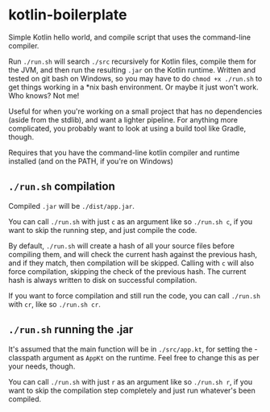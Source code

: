 # kotlin-boilerplate
Simple Kotlin hello world, and compile script that uses the command-line compiler.

Run `./run.sh` will search `./src` recursively for Kotlin files, compile them for the JVM, and then run the resulting `.jar` on the Kotlin runtime. Written and tested on git bash on Windows, so you may have to do `chmod +x ./run.sh` to get things working in a \*nix bash environment. Or maybe it just won't work. Who knows? Not me!

Useful for when you're working on a small project that has no dependencies (aside from the stdlib), and want a lighter pipeline. For anything more complicated, you probably want to look at using a build tool like Gradle, though.

Requires that you have the command-line kotlin compiler and runtime installed (and on the PATH, if you're on Windows)


## `./run.sh` compilation
Compiled `.jar` will be `./dist/app.jar`.

You can call `./run.sh` with just `c` as an argument like so `./run.sh c`, if you want to skip the running step, and just compile the code.

By default, `./run.sh` will create a hash of all your source files before compiling them, and will check the current hash against the previous hash, and if they match, then compilation will be skipped. Calling with `c` will also force compilation, skipping the check of the previous hash. The current hash is always written to disk on successful compilation.

If you want to force compilation and still run the code, you can call `./run.sh` with `cr`, like so `./run.sh cr`.

## `./run.sh` running the .jar
It's assumed that the main function will be in `./src/app.kt`, for setting the -classpath argument as `AppKt` on the runtime. Feel free to change this as per your needs, though.

You can call `./run.sh` with just `r` as an argument like so `./run.sh r`, if you want to skip the compilation step completely and just run whatever's been compiled.
